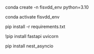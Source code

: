 conda create -n fisvdd_env python=3.10

conda activate fisvdd_env

pip install -r requirements.txt

!pip install fastapi uvicorn

pip install nest_asyncio
